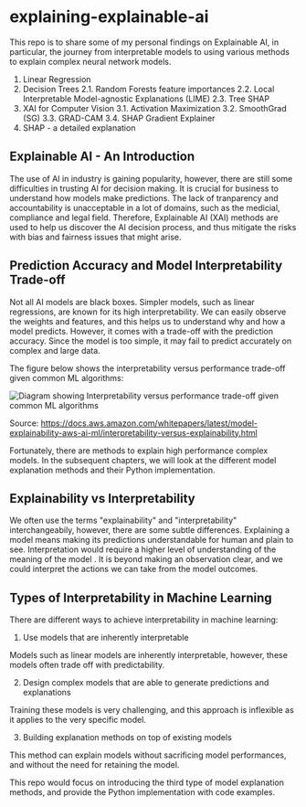 # explaining-explainable-ai

This repo is to share some of my personal findings on Explainable AI, in particular, the journey from interpretable models to using various methods to explain complex neural network models. 

1. Linear Regression
2. Decision Trees
   2.1. Random Forests feature importances
   2.2. Local Interpretable Model-agnostic Explanations (LIME)
   2.3. Tree SHAP
3. XAI for Computer Vision
   3.1. Activation Maximization
   3.2. SmoothGrad (SG)
   3.3. GRAD-CAM
   3.4. SHAP Gradient Explainer
4. SHAP - a detailed explanation



## Explainable AI - An Introduction

The use of AI in industry is gaining popularity, however, there are still some difficulties in trusting AI for decision making. It is crucial for business to understand how models make predictions. The lack of tranparency and accountability is unacceptable in a lot of domains, such as the medicial, compliance and legal field. Therefore, Explainable AI (XAI) methods are used to help us discover the AI decision process, and thus mitigate the risks with bias and fairness issues that might arise.

## Prediction Accuracy and Model Interpretability Trade-off

Not all AI models are black boxes. Simpler models, such as linear regressions, are known for its high interpretability. We can easily observe the weights and features, and this helps us to understand why and how a model predicts. However, it comes with a trade-off with the prediction accuracy. Since the model is too simple, it may fail to predict accurately on complex and large data.

The figure below shows the interpretability versus performance trade-off given common ML algorithms:

![Diagram showing Interpretability versus performance trade-off given common ML algorithms](https://docs.aws.amazon.com/images/whitepapers/latest/model-explainability-aws-ai-ml/images/interpretability-vs-performance-trade-off.png)

Source: https://docs.aws.amazon.com/whitepapers/latest/model-explainability-aws-ai-ml/interpretability-versus-explainability.html

Fortunately, there are methods to explain high performance complex models. In the subsequent chapters, we will look at the different model explanation methods and their Python implementation.

## Explainability vs Interpretability

We often use the terms "explainability" and "interpretability" interchangeabily, however, there are some subtle differences. Explaining a model means making its predictions understandable for human and plain to see. Interpretation would require a higher level of understanding of the meaning of the model . It is beyond making an observation clear, and we could interpret the actions we can take from the model outcomes.

## Types of Interpretability in Machine Learning

There are different ways to achieve interpretability in machine learning:

1. Use models that are inherently interpretable

Models such as linear models are inherently interpretable, however, these models often trade off with predictability.

2. Design complex models that are able to generate predictions and explanations

Training these models is very challenging, and this approach is inflexible as it applies to the very specific model.

3. Building explanation methods on top of existing models

This method can explain models without sacrificing model performances, and without the need for retaining the model.

This repo would focus on introducing the third type of model explanation methods, and provide the Python implementation with code examples.
